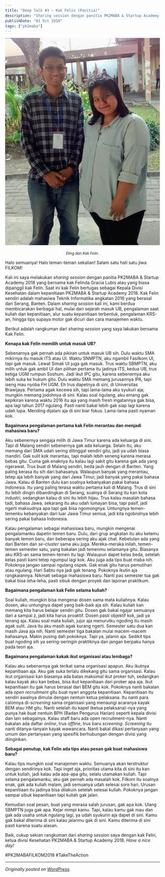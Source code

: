 ```yaml
---
title: "Deep Talk #3 – Kak Felin (Panitia)"
description: "Sharing session dengan panitia PK2MABA & Startup Academy 2018 yang bernama kak Felinda Gracia Lubis atau yang biasa dipanggil kak Felin."
publishDate: "01 Oct 2018"
tags: ["pk2maba"]
---
```


![Eling dan Kak Felin.](cover.jpg)

<center><i><small>Eling dan Kak Felin.</small></i></center>

Halo semuanya! Halo teman-teman sekalian! Salam satu hati satu jiwa FILKOM!

Kali ini saya melakukan _sharing session_ dengan panitia PK2MABA & Startup Academy 2018 yang bernama kak Felinda Gracia Lubis atau yang biasa dipanggil kak Felin. Saat ini kak Felin bertugas sebagai Kepala Divisi Kesehatan dalam kepanitiaan PK2MABA & Startup Academy 2018. Kak Felin sendiri adalah mahasiwa Teknik Informatika angkatan 2016 yang berasal dari Serang, Banten. Dalam _sharing session_ kali ini, kami berdua membicarakan berbagai hal, mulai dari sejarah masuk UB, pengalaman saat kuliah dan kepanitiaan, alur suatu kepanitiaan terbentuk, pengalaman KRS-an, hingga tips supaya motor gak dicuri dan cara manajemen waktu.

Berikut adalah rangkuman dari _sharing session_ yang saya lakukan bersama Kak Felin.

**Kenapa kak Felin memilih untuk masuk UB?**

Sebenarnya gak pernah ada pikiran untuk masuk UB sih. Dulu waktu SMA mikirnya itu masuk ITS atau UI. Waktu SNMPTN, aku ngambil Fasilkom UI, tapi gak masuk. Lewat Simak UI juga gak masuk. Trus waktu SBMPTN, aku milih untuk gak ambil UI dan pilihan pertama itu jadinya ITS, kedua UB, trus ketiga UGM rumpun Soshum. Jadi ikut IPC gitu, karena sebenernya aku lebih suka ke hukum gitu. Dulu waktu SMA memang jurusannya IPA, tapi iseng mau nyoba FH UGM. Eh trus dapetnya di sini, di Universitas Brawijaya. Pertama agak kecewa sih, tapi lama-lama aku syukuri aja; mungkin memang jodohnya di sini. Kalau soal ngulang, aku emang gak kepikiran karena waktu 2016 itu aja yang masih fresh ingatannya gak bisa, apa lagi tahun 2017 ngulang. Pasti nanti bakal lebih gak siap lagi karena udah lupa. Mending dijalani aja di sini biar fokus. Lama-lama pasti nyaman kok.

**Bagaimana pengalaman pertama kak Felin merantau dan menjadi mahasiwa baru?**

Aku sebenernya sengaja milih di Jawa Timur karena ada keluarga di sini. Tapi di Malang sendiri sebenernya gak ada keluarga. Selain itu, aku memang dari SMA udah sering ditinggal sendiri gitu, jadi ya udah biasa mandiri. Gak sulit kok merantau, tapi malah lebih seneng karena merasa bebas gitu. Cuma gak enaknya itu kalau lagi sakit gitu karena gak ada yang ngerawat. Trus buat di Malang sendiri, beda jauh dengan di Banten. Yang paling kerasa itu sih dari bahasanya. Walaupun banyak yang merantau, tetep aja lebih banyak yang dari Jawa Timur, jadi banyak yang pakai bahasa Jawa. Kalau di Banten dulu kan soalnya kebanyakan pakai bahasa Indonesia. Itu yang paling terasa waktu pertama kali di Malang. Trus di sini itu lebih dingin dibandingkan di Serang, soalnya di Serang itu kan kota industri, sedangkan kalau di sini itu lebih hijau. Trus kalau masalah bahasa tadi, bahasa Jawa, sekarang itu aku udah lumayan bisa, tapi pasif, jadi ngerti maksudnya apa tapi gak bisa ngomongnya. Untungnya temen-temenku kebanyakan dari luar Jawa Timur semua, jadi kita ngobrolnya lebih sering pakai bahasa Indonesia.

Kalau pengalaman sebagai mahasiswa baru, mungkin mengenai pengalamanku dapetin temen baru. Dulu, dari grup angkatan itu aku ketemu banyak temen baru, dan beberapa sering aku ajak chat. Kebetulan ada yang dari Banten dan _se-cluster_ sama aku juga. Mereka-meraka inilah, temen-temen semester satu, yang bakalan jadi temenmu selamanya gitu. Biasanya aku KRS-an sama temen-temen itu lagi. Walaupun dapet kelas beda, setelah kelas pasti kami tetep ngumpul lagi kok. Aku juga ada tips buat maba nih. Pokoknya jangan sampai ngulang ospek. Gak enak gitu harus pemutihan atau ngulang. Hari Sabtu nya jadi gak tenang. Pokoknya ikutin aja rangkaiannya. Nikmati sebagai mahasiswa baru. Nanti pas semester tua gak bakal bisa leha-leha, pasti sibuk dengan proyek dan laporan praktikum.

**Bagaimana pengalaman kak Felin selama kuliah?**

Soal kuliah, mungkin bisa mengenai dosen sama mata kuliahnya. Kalau dosen, aku untungnya dapet yang baik-baik aja sih. Kalau kuliah kan memang kita harus belajar sendiri gitu. Dosen gak bakal ngajar semuanya dari a sampai z, jadi kita harus proaktif. Dosen pasti objektif kok, jadi ya tenang aja. Kalau soal mata kuliah, jujur aja menurutku ngoding itu masih agak sulit. Java itu aku masih agak kurang ngerti. Semester satu dua kan masih Java aja nih. Nanti semester tiga bakalan mulai macem-macem bahasanya. Makin pusing dah pokoknya. Tapi ya, jalanin aja. Sedikit tips buat ngoding sih ya sering-seringin praktiknya dan jangan berpaku hanya pada teori aja.

**Bagaimana pengalaman kakak ikut organisasi atau lembaga?**

Kalau aku sebenarnya gak terikat sama organisasi apapun. Aku ikutnya kepanitiaan aja. Aku gak suka terlalu dikekang gitu sama organisasi. Kalau ikut organisasi kan biasanya ada batas maksimal ikut proker tuh, sedangkan kalau kayak aku kan bebas, bisa ikut kepanitiaan dari proker apa aja. Ikut kepanitiaan itu gak harus berasal dari BEM gitu kok. Pokoknya nanti bakalan ada _open recruitment_ gitu buat nyari anggota kepanitiaan. Kepanitiaan itu sendiri awalnya dimulai dengan nentuin ketua pelaksana. Itu nanti para calonnya di-_screening_ sama organisasi yang menaungi acaranya kayak BEM atau HM gitu. Nanti setelah itu kapel (ketua pelaksana)-nya yang punya hak buat nentuin BPH (Badan Pengurus Harian) seperti kepala divisi dan lain sebagainya. Kalau staff baru ada open recruitment-nya. Nanti bakalan ada daftar _online_, trus _offline_, trus baru _screening_. _Screening_ itu nanti ditanya-tanyain kayak wawancara. Nanti bakal dikasi pertanyaan yang umum dan pertanyaan yang spesifik berhubungan dengan divisi yang diinginkan.

**Sebagai penutup, kak Felin ada tips atau pesan gak buat mahasiswa baru?**

Kalau tips mungkin soal manajemen waktu. Semuanya akan terstruktur dengan sendirinya kok. Tapi inget aja, prioritas utama kita di sini itu kan untuk kuliah, jadi kalau ada apa-apa gitu, selalu utamakan kuliah. Tapi selama pengalamanku, aku gak pernah ada masalah kok. Filkom itu soalnya enak, gak ada kuliah malam, jadi semuanya udah selesai sore hari. Urusan kepanitiaan itu jadinya bisa dilakuin setelah selesai kuliah. Pokoknya jangan sampai sibuk kepanitiaan tapi kuliah gak jalan.

Kemudian soal pesan, buat yang merasa salah jurusan, gak apa kok. Ulang SBMPTN juga gak apa. Kejar mimpi kamu. Tapi, kalau kamu gak mau dan gak ada usaha untuk ngulang lagi, ya udah syukurin aja dapet di sini. Kamu gak bakal diterima di sini kalau jalanmu gak di sini. Kamu diterima di sini pasti karena suatu alasan.

Baik, cukup sekian rangkuman dari _sharing session_ saya dengan kak Felin, ketua divisi Kesehatan PK2MABA & Startup Academy 2018. _Have a nice day!_

#PK2MABAFILKOM2018
#TakeTheAction

---

_Originally posted on [WordPress](https://elingp.wordpress.com/2018/10/01/deep-talk-3/)._
